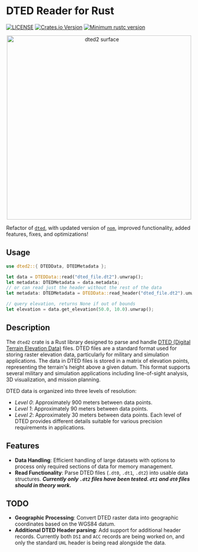 # DTED Reader for Rust

[![LICENSE](https://img.shields.io/badge/license-MIT-blue.svg)](LICENSE)
[![Crates.io Version](https://img.shields.io/crates/v/dted2.svg)](https://crates.io/crates/dted2)
[![Minimum rustc version](https://img.shields.io/badge/rustc-1.56.0+-lightgray.svg)](#rust-version-requirements-msrv)
<!-- [![Latest Release](https://img.shields.io/github/v/release/arpadav/dted2)](https://github.com/arpadav/dted2) -->
<!-- [![Coverage Status](https://coveralls.io/repos/github/arpadav/dted2/badge.svg?branch=main)](https://coveralls.io/github/arpadav/dted2?branch=main) -->

<p align="center">
    <img width="500" src="https://arpadvoros.com/public/dted2.png" alt="dted2 surface" title="dted2 surface">
</p>

Refactor of [`dted`](https://github.com/fizyk20/dted), with updated version of [`nom`](https://crates.io/crates/nom), improved functionality, added features, fixes, and optimizations!

## Usage

```rust
use dted2::{ DTEDData, DTEDMetadata };

let data = DTEDData::read("dted_file.dt2").unwrap();
let metadata: DTEDMetadata = data.metadata;
// or can read just the header without the rest of the data
let metadata: DTEDMetadata = DTEDData::read_header("dted_file.dt2").unwrap();

// query elevation, returns None if out of bounds
let elevation = data.get_elevation(50.0, 10.0).unwrap();
```

## Description

The `dted2` crate is a Rust library designed to parse and handle [DTED (Digital Terrain Elevation Data)](https://www.dlr.de/de/eoc/Portaldata/60/Resources/dokumente/7_sat_miss/SRTM-XSAR-DEM-DTED-1.1.pdf) files. DTED files are a standard format used for storing raster elevation data, particularly for military and simulation applications. The data in DTED files is stored in a matrix of elevation points, representing the terrain's height above a given datum. This format supports several military and simulation applications including line-of-sight analysis, 3D visualization, and mission planning.

DTED data is organized into three levels of resolution:

* _Level 0_: Approximately 900 meters between data points.
* _Level 1_: Approximately 90 meters between data points.
* _Level 2_: Approximately 30 meters between data points.
Each level of DTED provides different details suitable for various precision requirements in applications.

## Features

* __Data Handling__: Efficient handling of large datasets with options to process only required sections of data for memory management.
* __Read Functionality__: Parse DTED files (`.dt0`, `.dt1`, `.dt2`) into usable data structures. ***Currently only `.dt2` files have been tested. `dt1` and `dt0` files should in theory work.***

## TODO

* __Geographic Processing__: Convert DTED raster data into geographic coordinates based on the WGS84 datum.
* __Additional DTED Header parsing__: Add support for additional header records. Currently both `DSI` and `ACC` records are being worked on, and only the standard `UHL` header is being read alongside the data.
